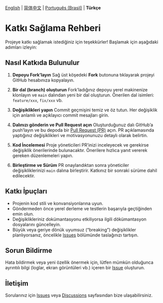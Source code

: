 [English](CONTRIBUTING.md) | [简体中文](CONTRIBUTING_zh-CN.md) | [Português (Brasil)](CONTRIBUTING_pt-BR.md) | **Türkçe**

# Katkı Sağlama Rehberi

Projeye katkı sağlamak istediğiniz için teşekkürler! Başlamak için aşağıdaki adımları izleyin:

## Nasıl Katkıda Bulunulur

1. **Depoyu Fork’layın**
   Sağ üst köşedeki **Fork** butonuna tıklayarak projeyi GitHub hesabınıza kopyalayın.

2. **Bir dal (branch) oluşturun**
   Fork’ladığınız depoyu yerel makinenize klonlayın ve `main` dalından yeni bir dal oluşturun. Önerilen dal isimleri: `feature/xxx`, `fix/xxx` vb.

3. **Değişiklikleri yapın**
   Commit geçmişini temiz ve öz tutun. Her değişiklik için anlamlı ve açıklayıcı commit mesajları girin.

4. **Dalınızı gönderin ve Pull Request açın**
   Oluşturduğunuz dalı GitHub’a push’layın ve bu depoda bir [Pull Request (PR)](https://github.com/xfqwdsj/IAmNotADeveloper/pulls) açın. PR açıklamasında yaptığınız değişiklikleri ve motivasyonunuzu detaylı olarak belirtin.

5. **Kod İncelemesi**
   Proje yöneticileri PR’inizi inceleyecek ve gerekirse değişiklik önerilerinde bulunacaktır. Önerilere hızlıca yanıt vererek gereken düzenlemeleri yapın.

6. **Birleştirme ve Sürüm**
   PR onaylandıktan sonra yöneticiler değişikliklerinizi `main` dalına birleştirir. Katkınız bir sonraki sürüme dahil edilecektir.

## Katkı İpuçları

* Projenin kod stili ve konvansiyonlarına uyun.
* Göndermeden önce yerel derleme ve testlerin başarıyla geçtiğinden emin olun.
* Değişiklikleriniz dokümantasyonu etkiliyorsa ilgili dökümantasyon dosyalarını güncelleyin.
* Büyük veya geriye dönük uyumsuz (“breaking”) değişiklikler planlıyorsanız, öncelikle [Issues](https://github.com/xfqwdsj/IAmNotADeveloper/issues) bölümünde taslağınızı tartışın.

## Sorun Bildirme

Hata bildirmek veya yeni özellik önermek için, lütfen mümkün olduğunca ayrıntılı bilgi (loglar, ekran görüntüleri vb.) içeren bir [Issue](https://github.com/xfqwdsj/IAmNotADeveloper/issues) oluşturun.

## İletişim

Sorularınız için [Issues](https://github.com/xfqwdsj/IAmNotADeveloper/issues) veya [Discussions](https://github.com/xfqwdsj/IAmNotADeveloper/discussions) sayfasından bize ulaşabilirsiniz.
